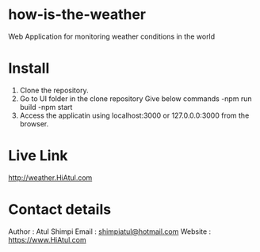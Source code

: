 # how-is-the-weather
Web Application for monitoring weather conditions in the world

# Install
1) Clone the repository.
2) Go to UI folder in the clone repository
Give below commands
   -npm run build
   -npm start
3) Access the applicatin using localhost:3000 or 127.0.0.0:3000 from the browser.


# Live Link
http://weather.HiAtul.com

# Contact details
Author : Atul Shimpi
Email : shimpiatul@hotmail.com
Website : https://www.HiAtul.com
